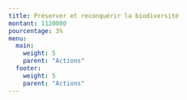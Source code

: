```yaml
---
title: Préserver et reconquérir la biodiversité
montant: 1120000
pourcentage: 3%
menu:
  main:
    weight: 5
    parent: "Actions"
  footer:
    weight: 5
    parent: "Actions"
---
```



